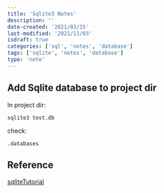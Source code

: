 ```yaml
---
title: 'Sqlite3 Notes'
description: ''
date-created: '2021/03/15'
last-modified: '2021/11/03'
isdraft: true
categories: ['sql', 'notes', 'database']
tags: ['sqlite', 'notes', 'database']
type: 'note'
---
```


## Add Sqlite database to project dir

In project dir:

```shell
sqlite3 test.db
```

check: 

```shell
.databases
```

## Reference 

[sqliteTutorial](https://www.sqlitetutorial.net/sqlite-nodejs/connect/)
